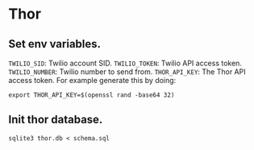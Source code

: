 # Thor

## Set env variables.
`TWILIO_SID`: Twilio account SID.
`TWILIO_TOKEN`: Twilio API access token.
`TWILIO_NUMBER`: Twilio number to send from.
`THOR_API_KEY`: The Thor API access token. For example generate this by doing:

`export THOR_API_KEY=$(openssl rand -base64 32)`

## Init thor database.
`sqlite3 thor.db < schema.sql`
